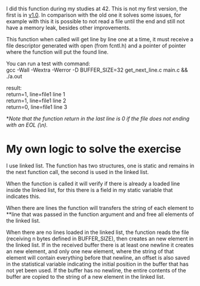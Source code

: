 I did this function during my studies at 42. This is not my first version, the first is in [v1.0](https://github.com/roneyrogerio/get_next_line/tree/v1.0). In comparison with the old one it solves some issues, for example with this it is possible to not read a file until the end and still not have a memory leak, besides other improvements.

This function when called will get line by line one at a time, it must receive a file descriptor generated with open (from fcntl.h) and a pointer of pointer where the function will put the found line.

You can run a test with command:\
gcc -Wall -Wextra -Werror -D BUFFER_SIZE=32 get_next_line.c main.c && ./a.out

result:\
return=1, line=file1 line 1\
return=1, line=file1 line 2\
return=0, line=file1 line 3

**Note that the function return in the last line is 0 if the file does not ending with an EOL (\\n).*

# My own logic to solve the exercise

I use linked list. The function has two structures, one is static and remains in the next function call, the second is used in the linked list.

When the function is called it will verify if there is already a loaded line inside the linked list, for this there is a field in my static variable that indicates this.

When there are lines the function will transfers the string of each element to **line that was passed in the function argument and and free all elements of the linked list.

When there are no lines loaded in the linked list, the function reads the file (receiving n bytes defined in BUFFER_SIZE), then creates an new element in the linked list. If in the received buffer there is at least one newline it creates an new element, and only one new element, where the string of that element will contain everything before that newline, an offset is also saved in the statistical variable indicating the initial position in the buffer that has not yet been used. If the buffer has no newline, the entire contents of the buffer are copied to the string of a new element in the linked list.
